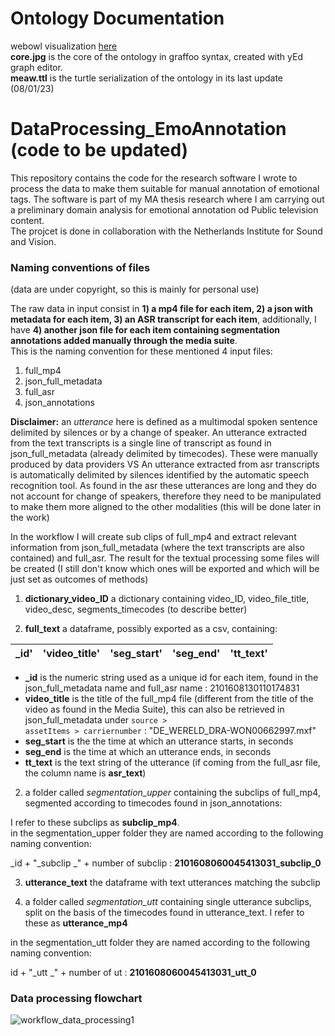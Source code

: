 # Ontology Documentation
webowl visualization <a href="https://service.tib.eu/webvowl/#opts=doc=0;#file=meaw.ttl">here</a><br>
**core.jpg** is the core of the ontology in graffoo syntax, created with yEd graph editor.<br>
**meaw.ttl** is the turtle serialization of the ontology in its last update (08/01/23)


# DataProcessing_EmoAnnotation (code to be updated)
This repository contains the code for the research software I wrote to process the data to make them suitable for manual annotation of emotional tags. The software is part of my MA thesis research where I am carrying out a preliminary domain analysis for emotional annotation od Public television content. <br>
The projcet is done in collaboration with the Netherlands Institute for Sound and Vision.

### Naming conventions of files
(data are under copyright, so this is mainly for personal use)<br>

The raw data in input consist in **1) a mp4 file for each item, 2) a json with metadata for each item, 3) an ASR transcript for each item**, additionally, I have **4) another json file for each item containing segmentation annotations added manually through the media suite**. <br>
This is the naming convention for these mentioned 4 input files:
1) full_mp4
2) json_full_metadata
3) full_asr
4) json_annotations

**Disclaimer:** an *utterance* here is defined as a multimodal spoken sentence delimited by silences or by a change of speaker. An utterance extracted from the text transcripts is a single line of transcript as found in json_full_metadata (already delimited by timecodes). These were manually produced by data providers VS An utterance extracted from asr transcripts is automatically delimited by silences identified by the automatic speech recognition tool. As found in the asr these utterances are long and they do not account for change of speakers, therefore they need to be manipulated to make them more aligned to the other modalities (this will be done later in the work) 

In the workflow I will create sub clips of full_mp4 and extract relevant information from json_full_metadata (where the text transcripts are also contained) and full_asr. The result for the textual processing some files will be created (I still don't know which ones will be exported and which will be just set as outcomes of methods)

1) **dictionary_video_ID** a dictionary containing video_ID, video_file_title, video_desc, segments_timecodes (to describe better)

2) **full_text** a dataframe, possibly exported as a csv, containing:


| _id' | 'video_title' | 'seg_start' | 'seg_end' | 'tt_text'| 
|------|---------------|-------------|-----------|-----------| 

- **_id** is the numeric string used as a unique id for each item, found in the json_full_metadata name and full_asr name : 2101608130110174831
- **video_title** is the title of the full_mp4 file (different from the title of the video as found in the Media Suite), this can also be retrieved in json_full_metadata under <code>source > assetItems > carriernumber</code> : "DE_WERELD_DRA-WON00662997.mxf"
- **seg_start** is the the time at which an utterance starts, in seconds
- **seg_end** is the time at which an utterance ends, in seconds
- **tt_text** is the text string of the utterance (if coming from the full_asr file, the column name is **asr_text**)

2) a folder called *segmentation_upper* containing the subclips of full_mp4, segmented according to timecodes found in json_annotations:

I refer to these subclips as **subclip_mp4**. <br>
in the segmentation_upper folder they are named according to the following naming convention:

_id + "_subclip _" + number of subclip : **2101608060045413031_subclip_0**

3) **utterance_text** the dataframe with text utterances matching the subclip
  
5) a folder called *segmentation_utt* containing single utterance subclips, split on the basis of the timecodes found in utterance_text. I refer to these as **utterance_mp4**

in the segmentation_utt folder they are named according to the following naming convention:

id + "_utt _" + number of ut : **2101608060045413031_utt_0**



### Data processing flowchart
![workflow_data_processing1](https://github.com/MaddaGh/DataProcessing_EmoAnnotation/assets/92437363/4117b7b3-2005-4746-8b79-27ad294b53a9)

